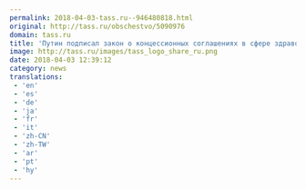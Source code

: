 ```yaml
---
permalink: 2018-04-03-tass.ru--946480818.html
original: http://tass.ru/obschestvo/5090976
domain: tass.ru
title: 'Путин подписал закон о концессионных соглашениях в сфере здравоохранения'
image: http://tass.ru/images/tass_logo_share_ru.png
date: 2018-04-03 12:39:12
category: news
translations: 
 - 'en'
 - 'es'
 - 'de'
 - 'ja'
 - 'fr'
 - 'it'
 - 'zh-CN'
 - 'zh-TW'
 - 'ar'
 - 'pt'
 - 'hy'
---
```


